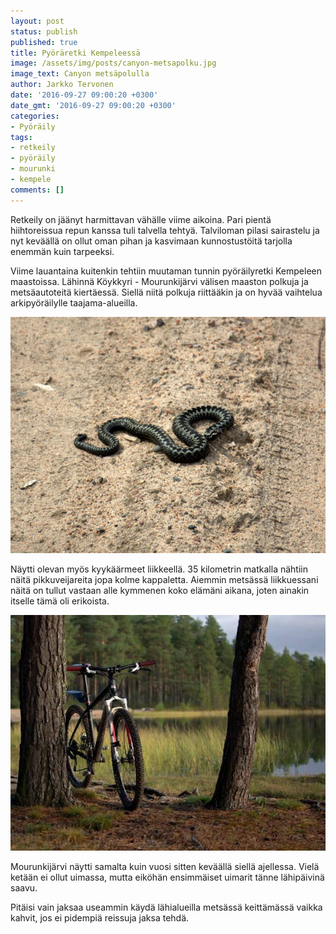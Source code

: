```yaml
---
layout: post
status: publish
published: true
title: Pyöräretki Kempeleessä
image: /assets/img/posts/canyon-metsapolku.jpg
image_text: Canyon metsäpolulla
author: Jarkko Tervonen
date: '2016-09-27 09:00:20 +0300'
date_gmt: '2016-09-27 09:00:20 +0300'
categories:
- Pyöräily
tags:
- retkeily
- pyöräily
- mourunki
- kempele
comments: []
---
```

Retkeily on jäänyt harmittavan vähälle viime aikoina. Pari pientä hiihtoreissua repun kanssa tuli talvella tehtyä. Talviloman pilasi sairastelu ja nyt keväällä on ollut oman pihan ja kasvimaan kunnostustöitä tarjolla enemmän kuin tarpeeksi.

Viime lauantaina kuitenkin tehtiin muutaman tunnin pyöräilyretki Kempeleen maastoissa. Lähinnä Köykkyri - Mourunkijärvi välisen maaston polkuja ja metsäautoteitä kiertäessä. Siellä niitä polkuja riittääkin ja on hyvää vaihtelua arkipyöräilylle taajama-alueilla.

<amp-img src="/assets/img/posts/kyykaarme.jpg" alt="Kyykäärme" width="4" height="3" layout="responsive">
  <noscript><img src="/assets/img/posts/kyykaarme.jpg" alt="Kyykäärme" /></noscript>
</amp-img>

Näytti olevan myös kyykäärmeet liikkeellä. 35 kilometrin matkalla nähtiin näitä pikkuveijareita jopa kolme kappaletta. Aiemmin metsässä liikkuessani näitä on tullut vastaan alle kymmenen koko elämäni aikana, joten ainakin itselle tämä oli erikoista.

<amp-img src="/assets/img/posts/canyon-mourunkijarvi.jpg" alt="Canyon Yellowstone ja Mourunkijärvi" width="4" height="3" layout="responsive">
  <noscript><img src="/assets/img/posts/canyon-mourunkijarvi.jpg" alt="Canyon Yellowstone ja Mourunkijärvi" /></noscript>
</amp-img>

Mourunkijärvi näytti samalta kuin vuosi sitten keväällä siellä ajellessa. Vielä ketään ei ollut uimassa, mutta eiköhän ensimmäiset uimarit tänne lähipäivinä saavu.

Pitäisi vain jaksaa useammin käydä lähialueilla metsässä keittämässä vaikka kahvit, jos ei pidempiä reissuja jaksa tehdä.
